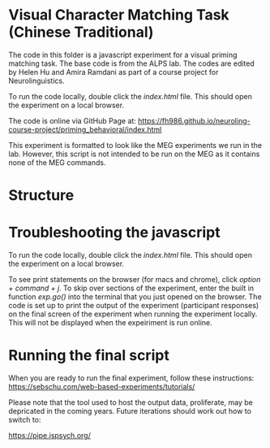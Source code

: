 # Visual Character Matching Task (Chinese Traditional)

The code in this folder is a javascript experiment for a visual priming matching task. The base code is from the ALPS lab. The codes are edited by Helen Hu and Amira Ramdani as part of a course project for Neurolinguistics. 

To run the code locally, double click the *index.html* file. This should open the experiment on a local browser.

The code is online via GitHub Page at: https://fh986.github.io/neuroling-course-project/priming_behavioral/index.html

This experiment is formatted to look like the MEG experiments we run in the lab. However, this script is not intended to be run on the MEG as it contains none of the MEG commands.

# Structure

# Troubleshooting the javascript

To run the code locally, double click the *index.html* file. This should open the experiment on a local browser.

To see print statements on the browser (for macs and chrome), click *option + command + j*. To skip over sections of the experiment, enter the built in function *exp.go()* into the terminal that you just opened on the browser. The code is set up to print the output of the experiment (participant responses) on the final screen of the experiment when running the experiment locally. This will not be displayed when the expeiriment is run online.


# Running the final script

When you are ready to run the final experiment, follow these instructions:
https://sebschu.com/web-based-experiments/tutorials/

Please note that the tool used to host the output data, proliferate, may be depricated in the coming years. Future iterations should work out how to switch to:

https://pipe.jspsych.org/
